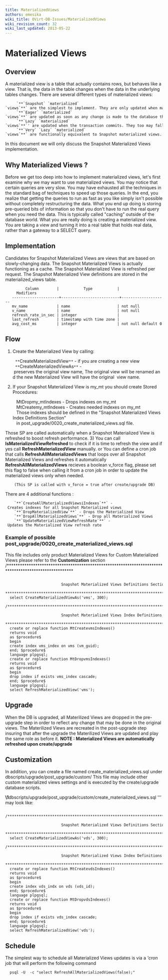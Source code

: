 ```yaml
---
title: MaterializedViews
authors: emesika
wiki_title: OVirt-DB-Issues/MaterializedViews
wiki_revision_count: 32
wiki_last_updated: 2013-05-22
---
```


# Materialized Views

## Overview

A materialized view is a table that actually contains rows, but behaves like a view. That is, the data in the table changes when the data in the underlying tables changes. There are several different types of materialized views:

         `**`Snapshot` `materialized` `views`**` are the simplest to implement. They are only updated when manually refreshed.
         `**`Eager` `materialized` `views`**` are updated as soon as any change is made to the database that would affect it. Eagerly updated materialized views may have incorrect data if the view it is based on has dependencies on mutable functions like now().
         `**`Lazy` `materialized` `views`**`' are updated when the transaction commits. They too may fall out of sync with the base view if the view depends on mutable functions like now().
         `**`Very` `Lazy` `materialized` `views`**` are functionally equivalent to Snapshot materialized views. The only difference is that changes are recorded incrementally and applied when the table is manually refreshed. (This may be faster than a full snapshot upon refresh.) 

In this document we will only discuss the Snapshot Materialized Views implementation.

## Why Materialized Views ?

Before we get too deep into how to implement materialized views, let's first examine why we may want to use materialized views. You may notice that certain queries are very slow. You may have exhausted all the techniques in the standard bag of techniques to speed up those queries. In the end, you realize that getting the queries to run as fast as you like simply isn't possible without completely restructuring the data. What you end up doing is storing pre-queried bits of information so that you don't have to run the real query when you need the data. This is typically called "caching" outside of the database world. What you are really doing is creating a materialized view. You are taking a view and turning it into a real table that holds real data, rather than a gateway to a SELECT query.

## Implementation

Candidates for Snapshot Materialized Views are views that are based on slowly-changing data. The Snapshot Materialized Views is actually functioning as a cache. The Snapshot Materialized View is refreshed per request. The Snapshot Materialized View definitions are stored in the materialized_views table.

             Column        |           Type           |     Modifiers      
       ---------------------+--------------------------+--------------------
       mv_name             | name                     | not null
       v_name              | name                     | not null
       refresh_rate_in_sec | integer                  | 
       last_refresh        | timestamp with time zone | 
       avg_cost_ms         | integer                  | not null default 0

## Flow

1) Create the Materialized View by calling:

        `**`CreateMaterializedView`**` - if you are creating a new view
        `**`CreateMaterializedViewAs`**` - preserves the original view name, The original view will be renamed and the new Materialized View will have the original  view name.

2) If your Snapshot Materialized View is my_mt you should create Stored Procedures:

         MtDropmy_mtIndexes - Drops indexes on my_mt
         MtCreatemy_mtIndexes - Creates needed indexes on my_mt
         Those indexes should be defined in the "Snapshot Materialized Views Index Definitions Section"
         in post_upgrade/0020_create_materialized_views.sql file.

Those SP are called automatically when a Snapshot Materialized View is refreshed to boost refresh performance. 3) You can call **IsMaterializedViewRefreshed** to check if it is time to refresh the view and if yes call **RefreshMaterializedView** manually.
or
You can define a cron job that calls **RefreshAllMaterializedViews** that loops over all Snapshot Materialized Views and refreshes it automatically
 **RefreshAllMaterializedViews** recieves a boolean v_force flag, please set this flag to false when calling it from a cron job in order to update the materialized views only when needed.

        (This SP is called with v_force = true after create/upgrade DB)

There are 4 additional functions :

        `**`CreateAllMaterializedViewsiIndexes`**` - Creates indexes for all Snapshot Materialized views
        `**`DropMaterializedView`**` - Drops the Materialized View
        `**`DropAllMaterializedViews`**` - Drop all Materialized Views
        `**`UpdateMaterializedViewRefreshRate`**` - Updates the Materialized View refresh rate

### Example of possible post_upgrade/0020_create_materialized_views.sql

This file includes only product Materialized Views for Custom Materialized Views please refer to the **Customization** section
 /\*\*\*\*\*\*\*\*\*\*\*\*\*\*\*\*\*\*\*\*\*\*\*\*\*\*\*\*\*\*\*\*\*\*\*\*\*\*\*\*\*\*\*\*\*\*\*\*\*\*\*\*\*\*\*\*\*\*\*\*\*\*\*\*\*\*\*\*\*\*\*\*\*\*\*\*\*\*\*\*\*\*\*\*\*\*\*\*\*\*\*\*\*\*\*\*\*\*\*\*\*\*

                               Snapshot Materialized Views Definitions Section
      ******************************************************************************************************/
      select CreateMaterializedViewAs('vms', 300);
      /******************************************************************************************************
                               Snapshot Materialized Views Index Definitions Section
      ******************************************************************************************************/
      create or replace function MtCreatevmsIndexes()
      returns void
      as $procedure$
      begin
      create index vms_index on vms (vm_guid);
      end; $procedure$
      language plpgsql;
      create or replace function MtDropvmsIndexes()
      returns void
      as $procedure$
      begin
      drop index if exists vms_index cascade;
      end; $procedure$
      language plpgsql;
      select RefreshMaterializedView('vms');

## Upgrade

When the DB is upgraded, all Materilized Views are dropped in the pre-upgrade step in order to reflect any change that may be done in the original views. The Materilized Views are recreated in the post-upgrade step insuring that after the upgrade the Materilized Views are updated and play the same role as before it. **NOTE : Materialized Views are automatically refreshed upon create/upgrade**

## Customization

In addition, you can create a file named create_materialized_views.sql under dbscripts/upgrade/post_upgrade/custom/ This file may include other custom materialized views settings and is executed by the create/upgrade database scripts.

**\1**dbscripts/upgrade/post_upgrade/custom/create_materialized_views.sql ''' may look like:

      /******************************************************************************************************
                               Snapshot Materialized Views Definitions Section
      ******************************************************************************************************/
      select CreateMaterializedViewAs('vds', 300);
      /******************************************************************************************************
                               Snapshot Materialized Views Index Definitions Section
      ******************************************************************************************************/
      create or replace function MtCreatevdsIndexes()
      returns void
      as $procedure$
      begin
      create index vds_indx on vds (vds_id);
      end; $procedure$
      language plpgsql;
      create or replace function MtDropvdsIndexes()
      returns void
      as $procedure$
      begin
      drop index if exists vds_index cascade;
      end; $procedure$
      language plpgsql;
      select RefreshMaterializedView('vds');

## Schedule

The simplest way to schedule all Materialized Views updates is via a *'cron* job that will perform the following command

`  psql -U `<user>` -c "select RefreshAllMaterializedViews(false);" `<db>
